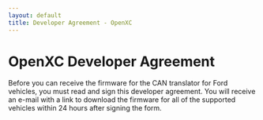 ```yaml
---
layout: default
title: Developer Agreement - OpenXC
---
```


OpenXC Developer Agreement
========

Before you can receive the firmware for the CAN translator for Ford vehicles,
you must read and sign this developer agreement. You will receive an e-mail with
a link to download the firmware for all of the supported vehicles within 24
hours after signing the form.

<script type='text/javascript' language='JavaScript'
src='https://secure.echosign.com/public/widget?f=3WFQLL2M684N4E'></script>

